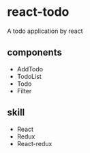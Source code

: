# react-todo
A todo application by react

## components
* AddTodo
* TodoList
* Todo
* Filter

## skill
* React
* Redux
* React-redux
